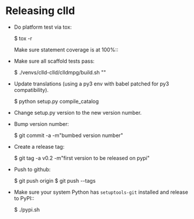 Releasing clld
==============

- Do platform test via tox:

  $ tox -r

  Make sure statement coverage is at 100%::

- Make sure all scaffold tests pass:

  $ ./venvs/clld-clld/clldmpg/build.sh "<prev-rel-no>"

- Update translations (using a py3 env with babel patched for py3 compatibility).

  $ python setup.py compile_catalog

- Change setup.py version to the new version number.

- Bump version number:

  $ git commit -a -m"bumbed version number"

- Create a release tag:

  $ git tag -a v0.2 -m"first version to be released on pypi"

- Push to github:

  $ git push origin
  $ git push --tags

- Make sure your system Python has ``setuptools-git`` installed and release to
  PyPI::

  $ ./pypi.sh <release number>

